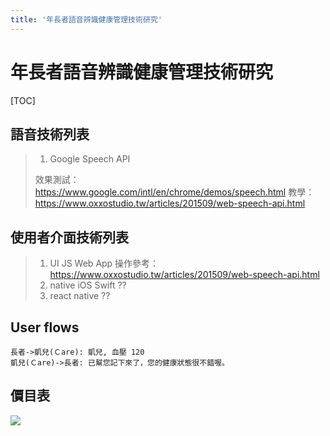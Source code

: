 ```yaml
---
title: '年長者語音辨識健康管理技術研究'
---
```


年長者語音辨識健康管理技術研究
===

[TOC]
 
## 語音技術列表
>1. Google Speech API
>
>效果測試：https://www.google.com/intl/en/chrome/demos/speech.html
>教學：https://www.oxxostudio.tw/articles/201509/web-speech-api.html

## 使用者介面技術列表
>1. UI JS Web App
>操作參考：https://www.oxxostudio.tw/articles/201509/web-speech-api.html
>2. native iOS Swift ?? 
>3. react native ??

User flows
---
```sequence
長者->凱兒(Ｃare): 凱兒, 血壓 120
凱兒(Ｃare)->長者: 已幫您記下來了，您的健康狀態很不錯喔。
```

## 價目表
![](https://i.imgur.com/A4rvT51.png)